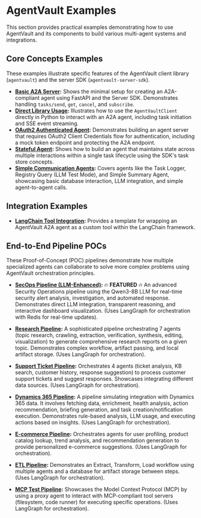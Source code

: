 # AgentVault Examples

This section provides practical examples demonstrating how to use AgentVault and its components to build various multi-agent systems and integrations.

## Core Concepts Examples

These examples illustrate specific features of the AgentVault client library (`agentvault`) and the server SDK (`agentvault-server-sdk`).

*   **[Basic A2A Server](./basic_a2a_server.md):** Shows the minimal setup for creating an A2A-compliant agent using FastAPI and the Server SDK. Demonstrates handling `tasks/send`, `get`, `cancel`, and `subscribe`.
*   **[Direct Library Usage](./library_usage_example.md):** Illustrates how to use the `AgentVaultClient` directly in Python to interact with an A2A agent, including task initiation and SSE event streaming.
*   **[OAuth2 Authenticated Agent](./oauth_agent_example.md):** Demonstrates building an agent server that requires OAuth2 Client Credentials flow for authentication, including a mock token endpoint and protecting the A2A endpoint.
*   **[Stateful Agent](./stateful_agent_example.md):** Shows how to build an agent that maintains state across multiple interactions within a single task lifecycle using the SDK's task store concepts.
*   **[Simple Communication Agents](./basic_agents.md):** Covers agents like the Task Logger, Registry Query (LLM Test Mode), and Simple Summary Agent, showcasing basic database interaction, LLM integration, and simple agent-to-agent calls.

## Integration Examples

*   **[LangChain Tool Integration](./langchain_integration.md):** Provides a template for wrapping an AgentVault A2A agent as a custom tool within the LangChain framework.

## End-to-End Pipeline POCs

These Proof-of-Concept (POC) pipelines demonstrate how multiple specialized agents can collaborate to solve more complex problems using AgentVault orchestration principles.

*   **[SecOps Pipeline (LLM-Enhanced)](./poc_secops.md):** 🔥 **FEATURED** 🔥 An advanced Security Operations pipeline using the Qwen3-8B LLM for real-time security alert analysis, investigation, and automated response. Demonstrates direct LLM integration, transparent reasoning, and interactive dashboard visualization. (Uses LangGraph for orchestration with Redis for real-time updates).

*   **[Research Pipeline](./poc_research.md):** A sophisticated pipeline orchestrating 7 agents (topic research, crawling, extraction, verification, synthesis, editing, visualization) to generate comprehensive research reports on a given topic. Demonstrates complex workflow, artifact passing, and local artifact storage. (Uses LangGraph for orchestration).
*   **[Support Ticket Pipeline](./poc_support.md):** Orchestrates 4 agents (ticket analysis, KB search, customer history, response suggestion) to process customer support tickets and suggest responses. Showcases integrating different data sources. (Uses LangGraph for orchestration).
*   **[Dynamics 365 Pipeline](./poc_dynamics.md):** A pipeline simulating integration with Dynamics 365 data. It involves fetching data, enrichment, health analysis, action recommendation, briefing generation, and task creation/notification execution. Demonstrates rule-based analysis, LLM usage, and executing actions based on insights. (Uses LangGraph for orchestration).
*   **[E-commerce Pipeline](./poc_ecommerce.md):** Orchestrates agents for user profiling, product catalog lookup, trend analysis, and recommendation generation to provide personalized e-commerce suggestions. (Uses LangGraph for orchestration).
*   **[ETL Pipeline](./poc_etl.md):** Demonstrates an Extract, Transform, Load workflow using multiple agents and a database for artifact storage between steps. (Uses LangGraph for orchestration).
*   **[MCP Test Pipeline](./poc_mcp_pipeline.md):** Showcases the Model Context Protocol (MCP) by using a proxy agent to interact with MCP-compliant tool servers (filesystem, code runner) for executing specific operations. (Uses LangGraph for orchestration).
